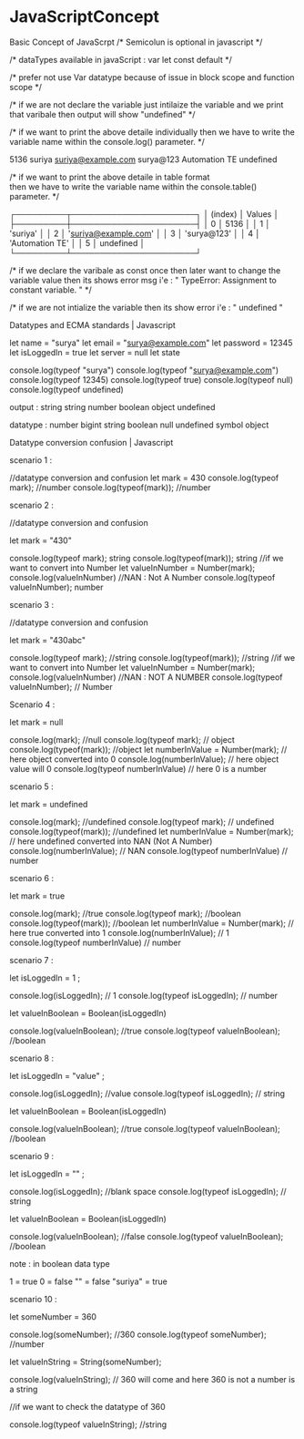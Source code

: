 # JavaScriptConcept
Basic Concept of JavaScrpt
/* 
Semicolun is optional in javascript 
*/

/* 
dataTypes available in javaScript : 
var
let 
const
default
*/

/* 
prefer not use Var datatype because of issue in block scope and function scope
*/

/* 
if we are not declare the variable just intilaize the variable and
we print that varibale then output will show "undefined"
*/

/*
if we want to print the above detaile individually 
then we have to write the variable name within the console.log() parameter.
*/

5136
suriya
suriya@example.com
surya@123
Automation TE
undefined

/*
if we want to print the above detaile in table format  
then we have to write the variable name within the console.table() parameter.
*/

┌─────────┬──────────────────────┐
│ (index) │        Values        │
├─────────┼──────────────────────┤
│    0    │         5136         │
│    1    │       'suriya'       │
│    2    │ 'suriya@example.com' │
│    3    │     'surya@123'      │
│    4    │   'Automation TE'    │
│    5    │      undefined       │
└─────────┴──────────────────────┘

/*
if we declare the varibale as const once then 
later want to change the variable value then its shows error msg 
i'e : " TypeError: Assignment to constant variable. "
*/

/* if we are not intialize the variable then its show error 
i'e : " undefined "

Datatypes and ECMA standards | Javascript

let name = "surya"
let email = "surya@example.com"
let password = 12345
let isLoggedIn = true 
let server = null 
let state

console.log(typeof "surya")
console.log(typeof "surya@example.com")
console.log(typeof 12345)
console.log(typeof true)
console.log(typeof null)
console.log(typeof undefined)

output : 
string
string
number
boolean
object
undefined

datatype :
number 
bigint
string
boolean
null
undefined 
symbol
object

Datatype conversion confusion | Javascript

scenario 1 :

//datatype conversion and confusion
let mark = 430 
console.log(typeof mark); //number
console.log(typeof(mark)); //number

scenario 2 :

//datatype conversion and confusion

let mark = "430"

console.log(typeof mark); string
console.log(typeof(mark)); string 
//if we want to convert into Number
let valueInNumber = Number(mark); 
console.log(valueInNumber) //NAN : Not A Number
console.log(typeof valueInNumber); number

scenario 3 :

//datatype conversion and confusion

let mark = "430abc"

console.log(typeof mark);  //string
console.log(typeof(mark)); //string
//if we want to convert into Number
let valueInNumber = Number(mark);
console.log(valueInNumber) //NAN : NOT A NUMBER
console.log(typeof valueInNumber); // Number

Scenario 4 :

let mark = null

console.log(mark); //null
console.log(typeof mark); // object 
console.log(typeof(mark)); //object
let numberInValue = Number(mark); // here object converted into 0 
console.log(numberInValue); // here object value will 0
console.log(typeof numberInValue) // here 0 is a number

scenario 5 :

let mark = undefined

console.log(mark); //undefined 
console.log(typeof mark); // undefined 
console.log(typeof(mark)); //undefined 
let numberInValue = Number(mark); // here undefined converted into NAN (Not A Number)
console.log(numberInValue); // NAN
console.log(typeof numberInValue) // number

scenario 6 :

let mark = true

console.log(mark); //true
console.log(typeof mark); //boolean
console.log(typeof(mark)); //boolean
let numberInValue = Number(mark); // here true converted into 1 
console.log(numberInValue); // 1
console.log(typeof numberInValue) // number

scenario 7 :

let isLoggedIn = 1 ;

console.log(isLoggedIn); // 1
console.log(typeof isLoggedIn); // number

let valueInBoolean = Boolean(isLoggedIn)

console.log(valueInBoolean); //true
console.log(typeof valueInBoolean); //boolean

scenario 8 :

let isLoggedIn = "value" ;

console.log(isLoggedIn); //value
console.log(typeof isLoggedIn); // string

let valueInBoolean = Boolean(isLoggedIn)

console.log(valueInBoolean); //true
console.log(typeof valueInBoolean); //boolean

scenario 9 :

let isLoggedIn = "" ;

console.log(isLoggedIn); //blank space
console.log(typeof isLoggedIn); // string

let valueInBoolean = Boolean(isLoggedIn)

console.log(valueInBoolean); //false
console.log(typeof valueInBoolean); //boolean

note :
in boolean data type

1 = true
0 = false 
"" = false
"suriya" = true

scenario 10 :

let someNumber = 360

console.log(someNumber); //360
console.log(typeof someNumber); //number

let valueInString = String(someNumber);

console.log(valueInString); // 360 will come and here 360 is not a number is a string

//if we want to check the datatype of 360

console.log(typeof valueInString); //string










